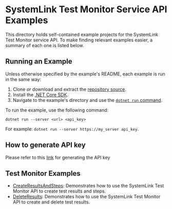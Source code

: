 SystemLink Test Monitor Service API Examples
====================================

This directory holds self-contained example projects for the SystemLink Test Monitor service API. To make finding relevant examples easier, a summary of each one is listed below.

Running an Example
------------------

Unless otherwise specified by the example's README, each example is run in the
same way:

1. Clone _or_ download and extract the [repository source](https://github.com/ni/systemlink-enterprise-examples/archive/master.zip).
2. Install the [.NET Core SDK](https://dotnet.microsoft.com/download/dotnet-core).
3. Navigate to the example's directory and use the [`dotnet run` command](https://docs.microsoft.com/en-us/dotnet/core/tools/dotnet-run?tabs=netcore21).

To run the example, use the following command:

```
dotnet run --server <url> <api_key>
```

For example: `dotnet run --server https://my_server api_key`.

How to generate API key
-----------------------
Please refer to this [link](https://www.ni.com/docs/en-US/bundle/systemlink-enterprise/page/creating-an-api-key.html) for generating the API key

Test Monitor Examples
------------

- [CreateResultsAndSteps](CreateResultsAndSteps): Demonstrates how to use the SystemLink Test Monitor API to create test results and steps.
- [DeleteResults](DeleteResults): Demonstrates how to use the SystemLink Test Monitor API to create and delete test results.

